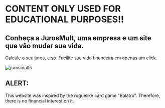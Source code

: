 # CONTENT ONLY USED FOR EDUCATIONAL PURPOSES!!
## Conheça a JurosMult, uma empresa e um site que vão mudar sua vida.
Calcule o seu juros, e só.
Facilite sua vida financeira em apenas um click.

![jurosmults](https://github.com/user-attachments/assets/7b3e2fb9-60cc-4526-adcc-ed99894a5749)

## ALERT:
This website was inspired by the roguelike card game "Balatro". Therefore, there is no financial interest on it.
